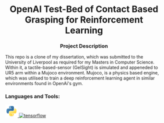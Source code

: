 <h1 align="center">OpenAI Test-Bed of Contact Based Grasping for Reinforcement Learning</h1>

<h3 align="center">Project Description</h3>
<p align="left">
    This repo is a clone of my dissertation, which was submitted to the University of Liverpool 
    as required for my Masters in Computer Science.  Within it, a tactile-based-sensor (GelSight)
    is simulated and appeneded to UR5 arm within a Mujoco environment.  Mujoco, is a physics based 
    engine, which was utilised to train a deep reinforcement learning agent in similar environments
    found in OpenAi's gym.
</p>

<h3 align="left">Languages and Tools:</h3>
<p align="left"> <a href="https://www.python.org" target="_blank" rel="noreferrer"> <img src="https://raw.githubusercontent.com/devicons/devicon/master/icons/python/python-original.svg" alt="python" width="40" height="40"/> </a> <a href="https://www.tensorflow.org" target="_blank" rel="noreferrer"> <img src="https://www.vectorlogo.zone/logos/tensorflow/tensorflow-icon.svg" alt="tensorflow" width="40" height="40"/> </a> </p>
